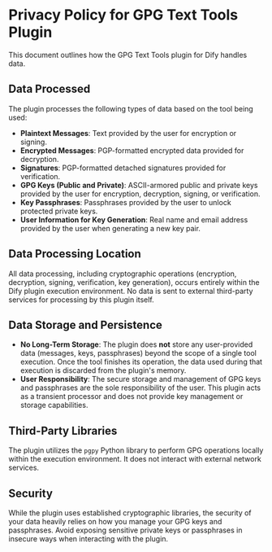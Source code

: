 # Privacy Policy for GPG Text Tools Plugin

This document outlines how the GPG Text Tools plugin for Dify handles data.

## Data Processed

The plugin processes the following types of data based on the tool being used:

*   **Plaintext Messages**: Text provided by the user for encryption or signing.
*   **Encrypted Messages**: PGP-formatted encrypted data provided for decryption.
*   **Signatures**: PGP-formatted detached signatures provided for verification.
*   **GPG Keys (Public and Private)**: ASCII-armored public and private keys provided by the user for encryption, decryption, signing, or verification.
*   **Key Passphrases**: Passphrases provided by the user to unlock protected private keys.
*   **User Information for Key Generation**: Real name and email address provided by the user when generating a new key pair.

## Data Processing Location

All data processing, including cryptographic operations (encryption, decryption, signing, verification, key generation), occurs entirely within the Dify plugin execution environment. No data is sent to external third-party services for processing by this plugin itself.

## Data Storage and Persistence

*   **No Long-Term Storage**: The plugin does **not** store any user-provided data (messages, keys, passphrases) beyond the scope of a single tool execution. Once the tool finishes its operation, the data used during that execution is discarded from the plugin's memory.
*   **User Responsibility**: The secure storage and management of GPG keys and passphrases are the sole responsibility of the user. This plugin acts as a transient processor and does not provide key management or storage capabilities.

## Third-Party Libraries

The plugin utilizes the `pgpy` Python library to perform GPG operations locally within the execution environment. It does not interact with external network services.

## Security

While the plugin uses established cryptographic libraries, the security of your data heavily relies on how you manage your GPG keys and passphrases. Avoid exposing sensitive private keys or passphrases in insecure ways when interacting with the plugin.